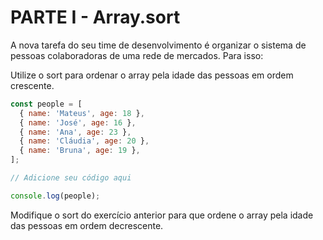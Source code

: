 # PARTE I - Array.sort
A nova tarefa do seu time de desenvolvimento é organizar o sistema de pessoas colaboradoras de uma rede de mercados. Para isso:

Utilize o sort para ordenar o array pela idade das pessoas em ordem crescente.

```js
const people = [
  { name: 'Mateus', age: 18 },
  { name: 'José', age: 16 },
  { name: 'Ana', age: 23 },
  { name: 'Cláudia', age: 20 },
  { name: 'Bruna', age: 19 },
];

// Adicione seu código aqui

console.log(people);
```

Modifique o sort do exercício anterior para que ordene o array pela idade das pessoas em ordem decrescente.
